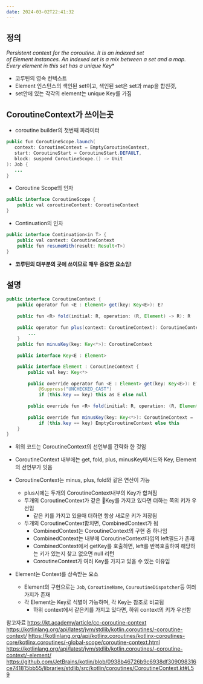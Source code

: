```yaml
---
date: 2024-03-02T22:41:32
---
```

## 정의
*Persistent context for the coroutine. It is an indexed set of Element instances. An indexed set is a mix between a set and a map. Every element in this set has a unique Key**
- 코루틴의 영속 컨텍스트
- Element 인스턴스의 색인된 set이고, 색인된 set은 set과 map을 합친것,
- set안에 있는 각각의 element는 unique Key를 가짐

## CoroutineContext가 쓰이는곳
- coroutine builder의 첫번째 파라미터
```java
public fun CoroutineScope.launch(
   context: CoroutineContext = EmptyCoroutineContext,
   start: CoroutineStart = CoroutineStart.DEFAULT,
   block: suspend CoroutineScope.() -> Unit
): Job {
   ...
}
```
- Coroutine Scope의 인자
```java
public interface CoroutineScope {
    public val coroutineContext: CoroutineContext
}
```
- Continuation의 인자
```java
public interface Continuation<in T> {
    public val context: CoroutineContext
    public fun resumeWith(result: Result<T>)
}
```
- **코루틴의 대부분의 곳에 쓰이므로 매우 중요한 요소임!**

## 설명
```java
public interface CoroutineContext {  
	public operator fun <E : Element> get(key: Key<E>): E?
	
	public fun <R> fold(initial: R, operation: (R, Element) -> R): R  
	
	public operator fun plus(context: CoroutineContext): CoroutineContext{
		...
	}
	public fun minusKey(key: Key<*>): CoroutineContext
    
    public interface Key<E : Element>  

	public interface Element : CoroutineContext {  
		public val key: Key<*>  
  
        public override operator fun <E : Element> get(key: Key<E>): E? =  
            @Suppress("UNCHECKED_CAST")  
            if (this.key == key) this as E else null  
  
        public override fun <R> fold(initial: R, operation: (R, Element) -> R): R =  operation(initial, this)  
  
        public override fun minusKey(key: Key<*>): CoroutineContext =  
            if (this.key == key) EmptyCoroutineContext else this  
    }  
}
```
- 위의 코드는 CoroutineContext의 선언부를 간략화 한 것임
- CoroutineContext 내부에는 get, fold, plus, minusKey메서드와 Key, Element의 선언부가 잇음
- CoroutineContext는 minus, plus, fold와 같은 연산이 가능
	- plus시에는 두개의 CoroutineContext내부의 Key가 합쳐짐
	- 두개의 CoroutineContext가 같은 Key를 가지고 있다면 더하는 쪽의 키가 우선임
		- 같은 키를 가지고 있을때 더하면 항상 새로운 키가 저장됨
	- 두개의 CoroutineContext합치면, CombinedContext가 됨
		- CombinedContext는 CoroutineContext의 구현 중 하나임
		- CombinedContext는 내부에 CoroutineContext타입의 left필드가 존재
		- CombinedContext에서 getKey를 호출하면, left를 반복호출하여 해당하는 키가 있는지 찾고 없으면 null 리턴
		- CoroutineContext가 여러 Key를 가지고 있을 수 있는 이유임

- Element는 Context를 상속받는 요소
	- Element의 구현으로는 `Job`, `CoroutineName`, `CouroutineDispatcher`등 여러가지가 존재
	- 각 Element는 Key로 식별이 가능하며, 각 Key는 참조로 비교됨
		- 하위 context에서 같은키를 가지고 있다면, 하위 context의 키가 우선함





참고자료
https://kt.academy/article/cc-coroutine-context
https://kotlinlang.org/api/latest/jvm/stdlib/kotlin.coroutines/-coroutine-context/
https://kotlinlang.org/api/kotlinx.coroutines/kotlinx-coroutines-core/kotlinx.coroutines/-global-scope/coroutine-context.html
https://kotlinlang.org/api/latest/jvm/stdlib/kotlin.coroutines/-coroutine-context/-element/
https://github.com/JetBrains/kotlin/blob/0938b46726b9c6938df309098316ce741815bb55/libraries/stdlib/src/kotlin/coroutines/CoroutineContext.kt#L59